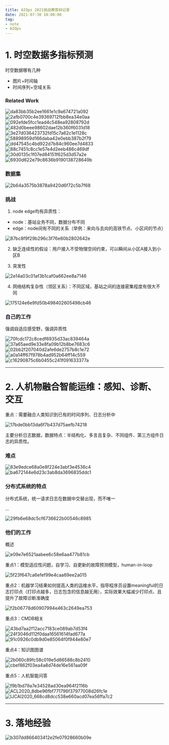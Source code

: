 ```yaml
---
title: AIOps 2021挑战赛答辩记录
date: 2021-07-30 18:00:00
tag:
- note
- AIOps
---
```


# 1. 时空数据多指标预测

时空数据哪有几种
- 图片+时间轴
- 时间序列+空域关系

<!-- more -->

### Related Work

![da83bb35b2ee1661e1c9a674721a092](https://user-images.githubusercontent.com/16149619/118065808-2e857600-b3d0-11eb-9d1b-90659d92c37f.png)
![2afb0700c4e39369712fbb8ea34e0aa](https://user-images.githubusercontent.com/16149619/118066874-11ea3d80-b3d2-11eb-8fc6-d193e9e90d1b.png)
![092efde5fcc1ead4c548ea92808792d](https://user-images.githubusercontent.com/16149619/118066884-157dc480-b3d2-11eb-868b-6971c9d0cc3d.png)
![482d0beee98602dae12b360f6031d18](https://user-images.githubusercontent.com/16149619/118066889-17478800-b3d2-11eb-9cc5-158e6496540c.png)
![3e27d036423732fd15c7a62c1e1128c](https://user-images.githubusercontent.com/16149619/118066898-1a427880-b3d2-11eb-96a2-1bd2a807d5c7.png)
![58898959d166daba42e0ebb387b2f79](https://user-images.githubusercontent.com/16149619/118066914-20385980-b3d2-11eb-8019-9a7e6e2cb35f.png)
![dd47545c4bd922d7b84c960ee7d4833](https://user-images.githubusercontent.com/16149619/118066921-23cbe080-b3d2-11eb-8f48-6659212f580f.png)
![88c7451c8cc1e57e4d2eeb486c469df](https://user-images.githubusercontent.com/16149619/118066931-262e3a80-b3d2-11eb-9cbc-996f792bb8c6.png)
![30d0135c1f07ed84151f625d3d57a2e](https://user-images.githubusercontent.com/16149619/118066951-2cbcb200-b3d2-11eb-923e-83d27bd4d36e.png)
![6930d622e79c8636b9190138728649b](https://user-images.githubusercontent.com/16149619/118066956-2fb7a280-b3d2-11eb-83b6-b15bbc07d8d8.png)

### 数据集
![2b64a3575b3878a9420d6f72c5b7f68](https://user-images.githubusercontent.com/16149619/118065786-2594a480-b3d0-11eb-9c39-f4690cc4673a.png)

### 挑战

1. node edge均有异质性：

  + node：基站业务不同，数据分布不同
  + edge：node间有不同的关系（举例：来向与去向的高铁节点、小区间的节点）
 
![87bc8f9f29b296c3f76e60b2802642e](https://user-images.githubusercontent.com/16149619/118066346-24b04280-b3d1-11eb-920d-04e16840a234.png)

2. 缺乏连续性的假设：用户接入不受物理空间约束，可以瞬间从小区A接入到小区B

3. 突发性

![2e14a03c01af3b1caf0a662ee8a7146](https://user-images.githubusercontent.com/16149619/118066497-6b05a180-b3d1-11eb-9629-c2f33b294cfa.png)

4. 网络结构复杂性（领区关系）：不同区域，基站之间的连接密集程度有很大不同

![175124e6e9fd50b498402605498cb46](https://user-images.githubusercontent.com/16149619/118066700-c041b300-b3d1-11eb-832e-d075536509e7.png)


### 自己的工作

强调自适应感受野，强调异质性

![70fcdc172c8cedf6935d33ac839464a](https://user-images.githubusercontent.com/16149619/118066996-43630900-b3d2-11eb-985d-f46dcef6ef33.png)
![37a65aed9e33e8fa09b12b8be7683c6](https://user-images.githubusercontent.com/16149619/118066999-452ccc80-b3d2-11eb-8d9a-12dc0f79a6d1.png)
![02bb2f207040d2afe6de2757b8c1e72](https://user-images.githubusercontent.com/16149619/118067004-46f69000-b3d2-11eb-84cb-9d979621749f.png)
![a0a14ff67f978b4ad952b64ff14c559](https://user-images.githubusercontent.com/16149619/118067008-4958ea00-b3d2-11eb-9f61-2ccde47c3644.png)
![c16290875c6b0455c241f091633377a](https://user-images.githubusercontent.com/16149619/118067012-4bbb4400-b3d2-11eb-9e42-491317cf8528.png)

-----------

# 2. 人机物融合智能运维：感知、诊断、交互

重点：需要融合人类知识到已有的时间序列、日志分析中

![17bde0bb13da6f7b437d75aefb74218](https://user-images.githubusercontent.com/16149619/118067350-ef0c5900-b3d2-11eb-9899-4b577997d00c.png)

主要分析日志数据，数据特点：半结构化、多言且复杂、不同组件、第三方组件日志的异质性。

### 难点

![83e9edce68a0e8f224e3abf3e4536c4](https://user-images.githubusercontent.com/16149619/118067374-00edfc00-b3d3-11eb-8e6d-938d3f9183cf.png)
![ba672144e6d23c3ab8da3696835ddc1](https://user-images.githubusercontent.com/16149619/118067397-0ba89100-b3d3-11eb-8e92-cc80bb72edc6.png)

### 分布式系统的特点

分布式系统，统一请求日志在数据中交替出现，而不唯一

...

![29fb6e68dc5cf6736622b00546c8985](https://user-images.githubusercontent.com/16149619/118067606-7b1e8080-b3d3-11eb-85db-c757c38269b5.png)

### 他们的工作

概述

![e09e7e6521aabee6c58e6aa477b81cb](https://user-images.githubusercontent.com/16149619/118067701-a7d29800-b3d3-11eb-9f81-b0095b575551.png)

重点1：模型适应性问题，自学习、自更新的故障预测模型，human-in-loop

![5f23f647ca6efef99e4caa69ee2a015](https://user-images.githubusercontent.com/16149619/118067887-0435b780-b3d4-11eb-8890-a73e3d0bfbd9.png)

重点2：机器学习结果如何提高人类的运维水平，指导程序员设置meaningful的日志打印点（打印点越多，日志包含的信息越无用），实际效果大幅减少打印点、且提升了故障诊断准确度

![f2b06778d60907994e463c2649ea753](https://user-images.githubusercontent.com/16149619/118068263-a6559f80-b3d4-11eb-9f93-9b2df53c2550.png)

重点3：CMDB相关

![43bd7aa2f12acc7183ce089ab7d53f4](https://user-images.githubusercontent.com/16149619/118068466-fcc2de00-b3d4-11eb-80f5-4841c766391b.png)
![24f3046d112f0daa16561614fad677a](https://user-images.githubusercontent.com/16149619/118068476-ffbdce80-b3d4-11eb-9c3d-6226fc2896b7.png)
![91c0926c0db9d0e85064f0f944e80e7](https://user-images.githubusercontent.com/16149619/118068633-47445a80-b3d5-11eb-8892-8ab0c02406f6.png)

重点4：知识图图谱

![2b060c89fc58c019e5d86588c8b2410](https://user-images.githubusercontent.com/16149619/118069018-fa14b880-b3d5-11eb-87c1-6b59a87d22fc.png)
![cbef862f03ea4a8d74de16e561aa09f](https://user-images.githubusercontent.com/16149619/118069021-fb45e580-b3d5-11eb-9d98-8ffae06434f9.png)

重点5：人机智能问答

![f9b1bd79a7e34528ad30ea964f2116b](https://user-images.githubusercontent.com/16149619/118069086-1b75a480-b3d6-11eb-8f15-74ab2a01f95b.png)
![ACL2020_8dbe96fbf771796f37977008d26fc1e](https://user-images.githubusercontent.com/16149619/118069207-57106e80-b3d6-11eb-9748-0aba1fa8a83a.png)
![IJCAI2020_668cd8dcc538e660acd07ea56ffa7c2](https://user-images.githubusercontent.com/16149619/118069295-82935900-b3d6-11eb-9319-4233679d332c.png)


------------

# 3. 落地经验

![b307dd866403412e2fe07928660b09e](https://user-images.githubusercontent.com/16149619/118069658-1f55f680-b3d7-11eb-9743-cbf86997616e.png)









